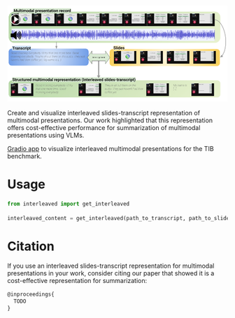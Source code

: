 ![](../figures/interleaved.png)

Create and visualize interleaved slides-transcript representation of multimodal presentations. Our work highlighted that this representation offers cost-effective performance for summarization of multimodal presentations using VLMs.

[Gradio app](https://huggingface.co/spaces/gigant/slide-presentation-viz) to visualize interleaved multimodal presentations for the TIB benchmark.

# Usage

```python
from interleaved import get_interleaved

interleaved_content = get_interleaved(path_to_transcript, path_to_slides_json, path_to_slides_pdf)
```

# Citation

If you use an interleaved slides-transcript representation for multimodal presentations in your work, consider citing our paper that showed it is a cost-effective representation for summarization:

```
@inproceedings{
  TODO
}
```
